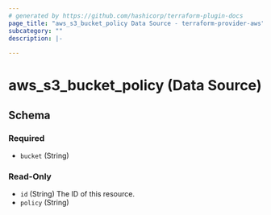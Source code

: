 ```yaml
---
# generated by https://github.com/hashicorp/terraform-plugin-docs
page_title: "aws_s3_bucket_policy Data Source - terraform-provider-aws"
subcategory: ""
description: |-
  
---
```


# aws_s3_bucket_policy (Data Source)





<!-- schema generated by tfplugindocs -->
## Schema

### Required

- `bucket` (String)

### Read-Only

- `id` (String) The ID of this resource.
- `policy` (String)
